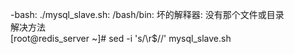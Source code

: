 -bash: ./mysql_slave.sh: /bash/bin: 坏的解释器: 没有那个文件或目录  
解决方法  
[root@redis_server ~]# sed -i 's/\r$//' mysql_slave.sh
